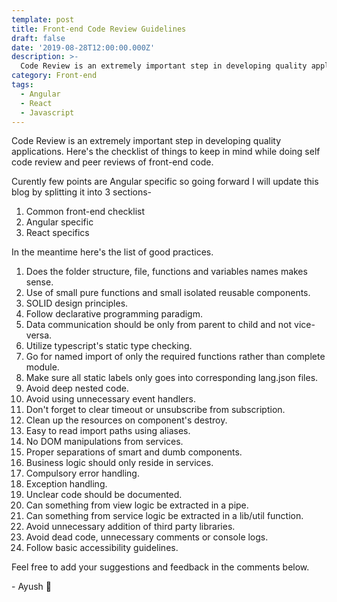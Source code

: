 ```yaml
---
template: post
title: Front-end Code Review Guidelines
draft: false
date: '2019-08-28T12:00:00.000Z'
description: >-
  Code Review is an extremely important step in developing quality applications. Here's the checklist of things to keep in mind while doing self code review and peer reviews of front-end code.
category: Front-end
tags:
  - Angular
  - React
  - Javascript
---
```


Code Review is an extremely important step in developing quality applications. Here's the checklist of things to keep in mind while doing self code review and peer reviews of front-end code.

Curently few points are Angular specific so going forward I will update this blog by splitting it into 3 sections-

1. Common front-end checklist
2. Angular specific
3. React specifics

In the meantime here's the list of good practices.

1. Does the folder structure, file, functions and variables names makes sense.
2. Use of small pure functions and small isolated reusable components.
3. SOLID design principles.
4. Follow declarative programming paradigm.
5. Data communication should be only from parent to child and not vice-versa.
6. Utilize typescript's static type checking.
7. Go for named import of only the required functions rather than complete module.
8. Make sure all static labels only goes into corresponding lang.json files.
9. Avoid deep nested code.
10. Avoid using unnecessary event handlers.
11. Don't forget to clear timeout or unsubscribe from subscription.
12. Clean up the resources on component's destroy.
13. Easy to read import paths using aliases.
14. No DOM manipulations from services.
15. Proper separations of smart and dumb components.
16. Business logic should only reside in services.
17. Compulsory error handling.
18. Exception handling.
19. Unclear code should be documented.
20. Can something from view logic be extracted in a pipe.
21. Can something from service logic be extracted in a lib/util function.
22. Avoid unnecessary addition of third party libraries.
23. Avoid dead code, unnecessary comments or console logs.
24. Follow basic accessibility guidelines.

Feel free to add your suggestions and feedback in the comments below.

\- Ayush 🙂
